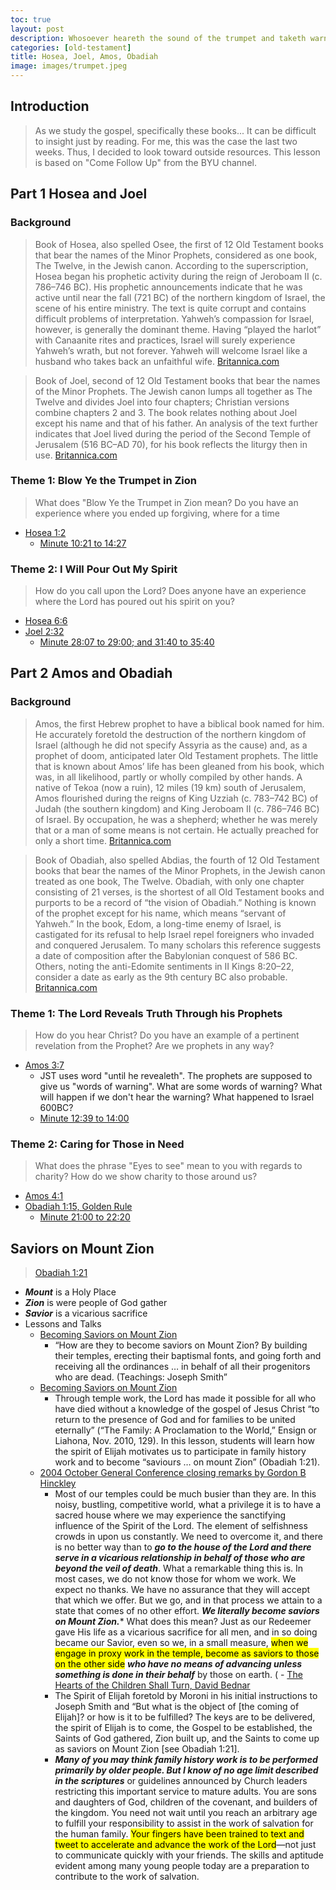 ```yaml
---
toc: true
layout: post
description: Whosoever heareth the sound of the trumpet and taketh warning shall deliver their soul.
categories: [old-testament]
title: Hosea, Joel, Amos, Obadiah
image: images/trumpet.jpeg
---
```



## Introduction
> As we study the gospel, specifically these books... It can be difficult to insight just by reading.   For me, this was the case the last two weeks.  Thus, I decided to look toward outside resources.  This lesson is based on "Come Follow Up" from the BYU channel.
## Part 1 Hosea and Joel

### Background

> Book of Hosea, also spelled Osee, the first of 12 Old Testament books that bear the names of the Minor Prophets, considered as one book, The Twelve, in the Jewish canon. According to the superscription, Hosea began his prophetic activity during the reign of Jeroboam II (c. 786–746 BC). His prophetic announcements indicate that he was active until near the fall (721 BC) of the northern kingdom of Israel, the scene of his entire ministry. The text is quite corrupt and contains difficult problems of interpretation. Yahweh’s compassion for Israel, however, is generally the dominant theme. Having “played the harlot” with Canaanite rites and practices, Israel will surely experience Yahweh’s wrath, but not forever. Yahweh will welcome Israel like a husband who takes back an unfaithful wife. [Britannica.com](https://www.britannica.com/)

> Book of Joel, second of 12 Old Testament books that bear the names of the Minor Prophets. The Jewish canon lumps all together as The Twelve and divides Joel into four chapters; Christian versions combine chapters 2 and 3.  The book relates nothing about Joel except his name and that of his father. An analysis of the text further indicates that Joel lived during the period of the Second Temple of Jerusalem (516 BC–AD 70), for his book reflects the liturgy then in use.  [Britannica.com](https://www.britannica.com/)

### Theme 1: Blow Ye the Trumpet in Zion
> What does "Blow Ye the Trumpet in Zion mean?  Do you have an experience where you ended up forgiving, where for a time
- [Hosea 1:2](https://www.churchofjesuschrist.org/study/scriptures/ot/hosea/1?lang=eng&id=p2#p1)
    - [Minute 10:21 to 14:27](https://www.byutv.org/b6fa43b2-2adb-4a3c-9bac-6d71b6f2bf8b/come-follow-up-hosea-1%E2%80%936;-10%E2%80%9314;-joel?player-open=true&content-id=b6fa43b2-2adb-4a3c-9bac-6d71b6f2bf8b)

### Theme 2: I Will Pour Out My Spirit
> How do you call upon the Lord?  Does anyone have an experience where the Lord has poured out his spirit on you?  
- [Hosea 6:6](https://www.churchofjesuschrist.org/study/scriptures/ot/hosea/6?lang=eng&id=p6#p5)
- [Joel 2:32](https://www.churchofjesuschrist.org/study/scriptures/ot/joel/2?lang=eng&id=p32#p31)
    - [Minute 28:07 to 29:00; and 31:40 to 35:40](https://www.byutv.org/b6fa43b2-2adb-4a3c-9bac-6d71b6f2bf8b/come-follow-up-hosea-1%E2%80%936;-10%E2%80%9314;-joel?player-open=true&content-id=b6fa43b2-2adb-4a3c-9bac-6d71b6f2bf8b)


## Part 2 Amos and Obadiah

### Background

> Amos, the first Hebrew prophet to have a biblical book named for him. He accurately foretold the destruction of the northern kingdom of Israel (although he did not specify Assyria as the cause) and, as a prophet of doom, anticipated later Old Testament prophets.  The little that is known about Amos’ life has been gleaned from his book, which was, in all likelihood, partly or wholly compiled by other hands. A native of Tekoa (now a ruin), 12 miles (19 km) south of Jerusalem, Amos flourished during the reigns of King Uzziah (c. 783–742 BC) of Judah (the southern kingdom) and King Jeroboam II (c. 786–746 BC) of Israel. By occupation, he was a shepherd; whether he was merely that or a man of some means is not certain. He actually preached for only a short time.  [Britannica.com](https://www.britannica.com/)

> Book of Obadiah, also spelled Abdias, the fourth of 12 Old Testament books that bear the names of the Minor Prophets, in the Jewish canon treated as one book, The Twelve. Obadiah, with only one chapter consisting of 21 verses, is the shortest of all Old Testament books and purports to be a record of “the vision of Obadiah.” Nothing is known of the prophet except for his name, which means “servant of Yahweh.”
In the book, Edom, a long-time enemy of Israel, is castigated for its refusal to help Israel repel foreigners who invaded and conquered Jerusalem. To many scholars this reference suggests a date of composition after the Babylonian conquest of 586 BC. Others, noting the anti-Edomite sentiments in II Kings 8:20–22, consider a date as early as the 9th century BC also probable.  [Britannica.com](https://www.britannica.com/)

### Theme 1: The Lord Reveals Truth Through his Prophets
> How do you hear Christ?  Do you have an example of a pertinent revelation from the Prophet?  Are we prophets in any way?
- [Amos 3:7](https://www.churchofjesuschrist.org/study/scriptures/ot/amos/3?lang=eng&id=p7#p6)
    - JST uses word "until he revealeth".  The prophets are supposed to give us "words of warning".  What are some words of warning?  What will happen if we don't hear the warning?  What happened to Israel 600BC?
    - [Minute 12:39 to 14:00](https://www.byutv.org/16422ac3-6d09-4933-a0bf-4a9adf5fe2a6/come-follow-up-amos;-obadiah?player-open=true&content-id=16422ac3-6d09-4933-a0bf-4a9adf5fe2a6)


### Theme 2: Caring for Those in Need
> What does the phrase "Eyes to see" mean to you with regards to charity?  How do we show charity to those around us?
- [Amos 4:1](https://www.churchofjesuschrist.org/study/scriptures/ot/amos/4?lang=eng&id=p1#p1)
- [Obadiah 1:15, Golden Rule](https://www.churchofjesuschrist.org/study/scriptures/ot/obad/1?lang=eng&id=p14#p15)
    - [Minute 21:00 to 22:20](https://www.byutv.org/16422ac3-6d09-4933-a0bf-4a9adf5fe2a6/come-follow-up-amos;-obadiah?player-open=true&content-id=16422ac3-6d09-4933-a0bf-4a9adf5fe2a6)


## Saviors on Mount Zion
> [Obadiah 1:21](https://www.churchofjesuschrist.org/study/scriptures/ot/obad/1?lang=eng&id=p21#p20)
   - ***Mount*** is a Holy Place
   - ***Zion*** is were people of God gather
   - ***Savior*** is a vicarious sacrifice
- Lessons and Talks
    - [Becoming Saviors on Mount Zion](https://www.churchofjesuschrist.org/study/manual/teachings-joseph-smith/chapter-41?lang=eng)
        - “How are they to become saviors on Mount Zion? By building their temples, erecting their baptismal fonts, and going forth and receiving all the ordinances … in behalf of all their progenitors who are dead. (Teachings: Joseph Smith”
    - [Becoming Saviors on Mount Zion](https://www.churchofjesuschrist.org/study/manual/the-eternal-family-teacher-manual/lesson-14-becoming-saviors-on-mount-zion?lang=eng)
        - Through temple work, the Lord has made it possible for all who have died without a knowledge of the gospel of Jesus Christ “to return to the presence of God and for families to be united eternally” (“The Family: A Proclamation to the World,” Ensign or Liahona, Nov. 2010, 129). In this lesson, students will learn how the spirit of Elijah motivates us to participate in family history work and to become “saviours … on mount Zion” (Obadiah 1:21).
    - [2004 October General Conference closing remarks by Gordon B Hinckley](https://www.churchofjesuschrist.org/study/general-conference/2004/10/closing-remarks?lang=eng)
        - Most of our temples could be much busier than they are. In this noisy, bustling, competitive world, what a privilege it is to have a sacred house where we may experience the sanctifying influence of the Spirit of the Lord. The element of selfishness crowds in upon us constantly. We need to overcome it, and there is no better way than to ***go to the house of the Lord and there serve in a vicarious relationship in behalf of those who are beyond the veil of death***. What a remarkable thing this is. In most cases, we do not know those for whom we work. We expect no thanks. We have no assurance that they will accept that which we offer. But we go, and in that process we attain to a state that comes of no other effort. ***We literally become saviors on Mount Zion.**** What does this mean? Just as our Redeemer gave His life as a vicarious sacrifice for all men, and in so doing became our Savior, even so we, in a small measure, <mark>when we engage in proxy work in the temple, become as saviors to those on the other side</mark> ***who have no means of advancing unless something is done in their behalf*** by those on earth.
(    - [The Hearts of the Children Shall Turn, David Bednar](https://www.churchofjesuschrist.org/study/liahona/2011/11/saturday-afternoon-session/the-hearts-of-the-children-shall-turn?lang=eng)
        - The Spirit of Elijah foretold by Moroni in his initial instructions to Joseph Smith and  “But what is the object of [the coming of Elijah]? or how is it to be fulfilled? The keys are to be delivered, the spirit of Elijah is to come, the Gospel to be established, the Saints of God gathered, Zion built up, and the Saints to come up as saviors on Mount Zion [see Obadiah 1:21].  
        - ***Many of you may think family history work is to be performed primarily by older people. But I know of no age limit described in the scriptures*** or guidelines announced by Church leaders restricting this important service to mature adults. You are sons and daughters of God, children of the covenant, and builders of the kingdom. You need not wait until you reach an arbitrary age to fulfill your responsibility to assist in the work of salvation for the human family.  <mark>Your fingers have been trained to text and tweet to accelerate and advance the work of the Lord</mark>—not just to communicate quickly with your friends. The skills and aptitude evident among many young people today are a preparation to contribute to the work of salvation.
